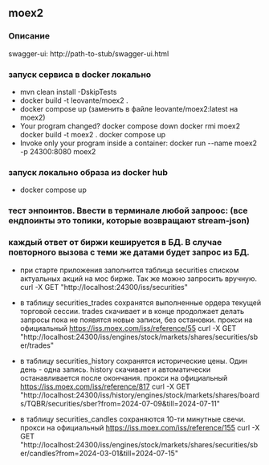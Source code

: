 ## moex2

### Описание
swagger-ui: http://path-to-stub/swagger-ui.html  

### запуск сервиса в docker локально
- mvn clean install -DskipTests
- docker build -t leovante/moex2 .
- docker compose up (заменить в файле leovante/moex2:latest на moex2)
- Your program changed?
    docker compose down
    docker rmi moex2
    docker build -t moex2 .
    docker compose up
- Invoke only your program inside a container:
    docker run --name moex2 -p 24300:8080 moex2

### запуск локально образа из docker hub
- docker compose up

### тест энпоинтов. Ввести в терминале любой запроос: (все ендпоинты это топики, которые возвращают stream-json)
### каждый ответ от биржи кешируется в БД. В случае повторного вызова с теми же датами будет запрос из БД.
- при старте приложения заполнится таблица securities списком актуальных акций на мос бирже. Так же можно запросить вручную.
curl -X GET "http://localhost:24300/iss/securities"

- в таблицу securities_trades сохранятся выполненные ордера текущей торговой сессии.
trades скачивает и в конце продолжает делать запросы пока не появятся новые записи, без остановки.
прокси на официальный https://iss.moex.com/iss/reference/55
curl -X GET "http://localhost:24300/iss/engines/stock/markets/shares/securities/sber/trades"

- в таблицу securities_history сохранятся исторические цены. Один день - одна запись.
history скачивает и автоматически останавливается после окончания.
прокси на официальный https://iss.moex.com/iss/reference/817
curl -X GET "http://localhost:24300/iss/history/engines/stock/markets/shares/boards/TQBR/securities/sber?from=2024-07-09&till=2024-07-11"

- в таблицу securities_candles сохраняются 10-ти минутные свечи.
прокси на официальный https://iss.moex.com/iss/reference/155
curl -X GET "http://localhost:24300/iss/engines/stock/markets/shares/securities/sber/candles?from=2024-03-01&till=2024-07-15"